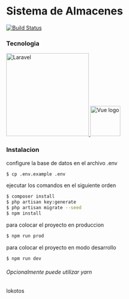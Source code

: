 
# Sistema de Almacenes

[![Build Status](https://travis-ci.org/joemccann/dillinger.svg?branch=master)](https://travis-ci.org/joemccann/dillinger)

### Tecnologia  

 <a href="https://laravel.com"><img alt="Laravel" src="https://laravel.com/assets/img/components/logo-laravel.svg" width="220" /> </a>
 <a href="https://vuejs.org" target="_blank" rel="noopener noreferrer"><img width="80" src="https://vuejs.org/images/logo.png" alt="Vue logo"></a>

### Instalacion

configure la base de datos en el archivo .env

```sh
$ cp .env.example .env  
```
ejecutar los comandos en el siguiente orden

```sh
$ composer install    
$ php artisan key:generate     
$ php artisan migrate --seed
$ npm install 
```
para colocar el proyecto en produccion
```sh
$ npm run prod
```
para colocar el proyecto en modo desarrollo 
```sh
$ npm run dev
```
###### Opcionalmente puede utilizar yarn


lokotos
